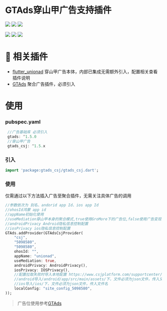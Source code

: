 # GTAds穿山甲广告支持插件
<p>
<a href="https://pub.dev/packages/gtads_csj"><img src=https://img.shields.io/pub/v/gtads_csj?color=orange></a>
<a href="https://pub.dev/packages/gtads_csj"><img src=https://img.shields.io/pub/likes/gtads_csj></a>
<a href="https://pub.dev/packages/gtads_csj"><img src=https://img.shields.io/pub/points/gtads_csj></a>
</p>
<p>
<a href="http://qm.qq.com/cgi-bin/qm/qr?_wv=1027&k=VhD0AZSmzvsD3fu7CeQFkzpBQHMHANb1&authKey=W7JGJ0HKklyhP1jyBvbTF2Dkw0cq4UmhVSx2zXVdIm6n48Xrto%2B7%2B1n9jbkAadyF&noverify=0&group_code=649574038"><img src=https://img.shields.io/badge/flutter%E4%BA%A4%E6%B5%81%E7%BE%A4-649574038-blue></a>
<a href="http://qm.qq.com/cgi-bin/qm/qr?_wv=1027&k=9I9lyXewEsEnx0f00EOF_9hEcFmG5Bmg&authKey=AJfQ8%2FhOLcoJ0p5B16EITjFav1IIs3UAerZSUsWZfa0evuklgxibHti51AYlZgI3&noverify=0&group_code=769626410"><img src=https://img.shields.io/badge/flutter%E4%BA%A4%E6%B5%81%E7%BE%A42-769626410-blue></a>
<a href="https://qm.qq.com/q/4MSgZuKimc"><img src=https://img.shields.io/badge/flutter%E5%B9%BF%E5%91%8A%E4%BA%A4%E6%B5%81-662186116-blue></a>
</p>

# 📢 相关插件

- [flutter_unionad](https://github.com/gstory0404/flutter_unionad) 穿山甲广告本体，内部已集成无需额外引入，配置相关查看插件说明
- [GTAds](https://github.com/gstory0404/GTAds) 聚合广告插件，必须引入

# 使用

### pubspec.yaml
```dart
 //广告基础库 必须引入
 gtads: ^1.5.0
 //穿山甲广告
 gtads_csj: ^1.5.x
```

### 引入
```dart
import 'package:gtads_csj/gtads_csj.dart';
```

### 使用
仅需通过以下方法插入广告至聚合插件，无需关注具体广告的调用
```dart
//参数依次为 别名、andorid app Id、ios app Id
//ohosId鸿蒙 app id
//appName初始化使用
//useMediation穿山甲本身的聚合模式,true使用GroMore下的广告位,false使用广告变现下的广告位
//androidPrivacy Android隐私信息控制配置
//iosPrivacy ios隐私信息控制配置
GTAds.addProvider(GTAdsCsjProvider(
    "csj",
    "5098580",
    "5098580",
    ohosId: "",
    appName: "unionad",
    useMediation: true,
    androidPrivacy: AndroidPrivacy(),
    iosPrivacy: IOSPrivacy(),
    //配置拉取失败时导入本地配置 https://www.csjplatform.com/supportcenter/5885
    //android导入/android/app/src/main/assets/下，文件必须为json文件，传入文件名
    //ios导入/ios/下，文件必须为json文件，传入文件名
    localConfig: "site_config_5098580",
));
```

> 广告位使用参考[GTAds](https://github.com/gstory0404/GTAds/tree/master/gtads)